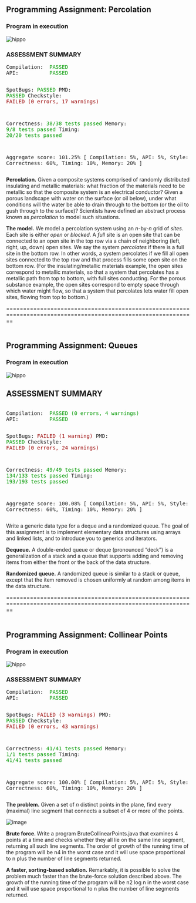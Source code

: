 <p><h2>Programming Assignment: Percolation</h2>

<h3>Program in execution</h3>  
 
![hippo](https://github.com/nkey-ops/course-algorithms-by-princenton-p1/assets/81760194/ad3a04e2-5389-4187-9ee2-54b94b7540aa)

<h3>ASSESSMENT SUMMARY</h3>
<pre>
Compilation:  <font color = #009900>PASSED</font>
API:          <font color = #009900>PASSED</font>

SpotBugs:     <font color = #009900>PASSED</font>
PMD:          <font color = #009900>PASSED</font>
Checkstyle:   <font color = #990000>FAILED (0 errors, 17 warnings)</font>

Correctness:  <font color = #009900>38/38 tests passed</font>
Memory:       <font color = #009900>9/8 tests passed</font>
Timing:       <font color = #009900>20/20 tests passed</font>

Aggregate score: 101.25%
[ Compilation: 5%, API: 5%, Style: 0%, Correctness: 60%, Timing: 10%, Memory: 20% ]
</pre>


</p><b>Percolation.</b>
Given a composite systems comprised of randomly distributed insulating and metallic
materials: what fraction of the materials need to be metallic so that the composite system is an 
electrical conductor? Given a porous landscape with water on the surface (or oil below),
under what conditions will the water be able to drain through to the bottom (or the
oil to gush through to the surface)?
Scientists have defined an abstract process known as <em>percolation</em>
to model such situations.

</p><b>The model.</b>
We model a percolation system using an <em>n</em>-by-<em>n</em> grid of <em>sites</em>.
Each site is either <em>open</em> or <em>blocked</em>.
A <em>full</em> site is an open site
that can be connected to an open site in the top row via a chain of
neighboring (left, right, up, down) open sites.
We say the system <em>percolates</em> if 
there is a full site in the bottom row.
In other words, a system percolates if we fill all open sites
connected to the top row and that process fills some open
site on the bottom row. (For the 
insulating/metallic materials example, the open sites correspond
to metallic materials, so that a system that percolates 
has a metallic path from top to bottom, with full sites conducting.
For the porous substance example, the open sites 
correspond to empty space through which water might 
flow, so that a system that percolates lets water fill open sites, 
flowing from top to bottom.)
  
 
 <br>  
  
==============================================================================================================  
 <br>  
  
 
  
<p><h2>Programming Assignment: Queues </h2>
<h3>Program in execution</h3> 
 
 ![hippo](https://github.com/nkey-ops/course-algorithms-by-princenton-p1/assets/81760194/4ee9fcc8-a448-49b7-a96d-556e6d489dd6)


<h2>ASSESSMENT SUMMARY</h3>
<pre>  
Compilation:  <font color = #009900>PASSED (0 errors, 4 warnings)</font>
API:          <font color = #009900>PASSED</font>

SpotBugs:     <font color = #990000>FAILED (1 warning)</font>
PMD:          <font color = #009900>PASSED</font>
Checkstyle:   <font color = #990000>FAILED (0 errors, 24 warnings)</font>

Correctness:  <font color = #009900>49/49 tests passed</font>
Memory:       <font color = #009900>134/133 tests passed</font>
Timing:       <font color = #009900>193/193 tests passed</font>

Aggregate score: 100.08%
[ Compilation: 5%, API: 5%, Style: 0%, Correctness: 60%, Timing: 10%, Memory: 20% ]
</pre>

Write a generic data type for a deque and a randomized queue. The goal of this assignment is to implement elementary data structures using arrays and linked lists, and to introduce you to generics and iterators.   

<p><b>Dequeue.</b>
A double-ended queue or deque (pronounced “deck”) is a generalization of a stack and a queue that supports adding and removing items from either the front or the back of the data structure. 

 <p><b>Randomized queue.</b> A randomized queue is similar to a stack or queue, except that the item removed is chosen uniformly at random among items in the data structure.
 
   
<br>  
  
==============================================================================================================  
 <br>  
  
<p><h2>Programming Assignment: Collinear Points </h2>
<h3>Program in execution</h3>

![hippo](https://github.com/nkey-ops/course-algorithms-by-princenton-p1/assets/81760194/7a5460ae-670c-47dd-9066-106d7efa96a1)
  
<h3>ASSESSMENT SUMMARY</h3>
<pre>
Compilation:  <font color = #009900>PASSED</font>
API:          <font color = #009900>PASSED</font>

SpotBugs:     <font color = #990000>FAILED (3 warnings)</font>
PMD:          <font color = #009900>PASSED</font>
Checkstyle:   <font color = #990000>FAILED (0 errors, 43 warnings)</font>

Correctness:  <font color = #009900>41/41 tests passed</font>
Memory:       <font color = #009900>1/1 tests passed</font>
Timing:       <font color = #009900>41/41 tests passed</font>

Aggregate score: 100.00%
[ Compilation: 5%, API: 5%, Style: 0%, Correctness: 60%, Timing: 10%, Memory: 20% ]
</pre>
 
<p>
<b>The problem.</b>
Given a set of <em>n</em> distinct points in the plane, 
find every (maximal) line segment that connects a subset of 4 or more of the points.
<p>


![image](https://github.com/nkey-ops/course-algorithms-by-princenton-p1/assets/81760194/485dc9c3-f239-4001-8628-3adfdfc3f33d)

 
<b> Brute force. </b> Write a program BruteCollinearPoints.java that examines 4 points at a time and checks whether they all lie on the same line segment, returning all such line segments. The order of growth of the running time of the program will be n4 in the worst case and it will use space proportional to n plus the number of line segments returned. 
</p>
<b>A faster, sorting-based solution.</b> Remarkably, it is possible to solve the problem much faster than the brute-force solution described above. The growth of the running time of the program will be n2 log n in the worst case and it will use space proportional to n plus the number of line segments returned.
   
